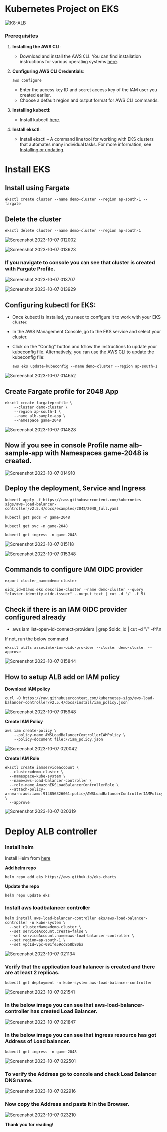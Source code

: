 # Kubernetes Project on EKS

![K8-ALB](https://github.com/pradip2994/Kubernetes_project_on_EKS/assets/124191442/d9f04634-c470-4c76-8c7e-af47072550a3)

### Prerequisites

1. **Installing the AWS CLI**:

   - Download and install the AWS CLI. You can find installation instructions for various operating systems [here](https://docs.aws.amazon.com/cli/latest/userguide/cli-configure-quickstart.html).

2. **Configuring AWS CLI Credentials**:

     ```
     aws configure
     ```
   - Enter the access key ID and secret access key of the IAM user you created earlier.
   - Choose a default region and output format for AWS CLI commands.

3. **Installing kubectl**:
   - Install kubectl [here](https://kubernetes.io/docs/tasks/tools/install-kubectl/).

4. **Install eksctl**:
    - Install eksctl – A command line tool for working with EKS clusters that automates many individual tasks. For more information, see [Installing or updating]("https://docs.aws.amazon.com/eks/latest/userguide/eksctl.html").

# Install EKS
 
## Install using Fargate

```
eksctl create cluster --name demo-cluster --region ap-south-1 --fargate
```

## Delete the cluster

```
eksctl delete cluster --name demo-cluster --region ap-south-1
```

![Screenshot 2023-10-07 012002](https://github.com/pradip2994/Kubernetes_project_on_EKS/assets/124191442/d4709f35-8924-49e6-8a05-f624ad6c1773)

![Screenshot 2023-10-07 013623](https://github.com/pradip2994/Kubernetes_project_on_EKS/assets/124191442/9fafb441-a2f4-46eb-b153-fb87097cf6eb)

### If you navigate to console you can see that cluster is created with Fargate Profile.

![Screenshot 2023-10-07 013707](https://github.com/pradip2994/Kubernetes_project_on_EKS/assets/124191442/15cacc3f-bb9e-4f47-a2d5-6499dcfb4e8a)

![Screenshot 2023-10-07 013929](https://github.com/pradip2994/Kubernetes_project_on_EKS/assets/124191442/1f66672b-1785-4b6b-8bd5-fb1347b88151)

## Configuring kubectl for EKS:
   - Once kubectl is installed, you need to configure it to work with your EKS cluster.
   - In the AWS Management Console, go to the EKS service and select your cluster.
   - Click on the "Config" button and follow the instructions to update your kubeconfig file. Alternatively, you can use the AWS CLI to update the kubeconfig file:

     ```
     aws eks update-kubeconfig --name demo-cluster --region ap-south-1
     ```

![Screenshot 2023-10-07 014652](https://github.com/pradip2994/Kubernetes_project_on_EKS/assets/124191442/ce51f88e-416f-4b99-b24e-75c20037a008)

## Create Fargate profile for 2048 App

```
eksctl create fargateprofile \
    --cluster demo-cluster \  
    --region ap-south-1 \
    --name alb-sample-app \
    --namespace game-2048
```

![Screenshot 2023-10-07 014828](https://github.com/pradip2994/Kubernetes_project_on_EKS/assets/124191442/6057c58f-ab91-46fc-9308-332b0be251dc)

## Now if you see in console Profile name alb-sample-app with Namespaces game-2048 is created.

![Screenshot 2023-10-07 014910](https://github.com/pradip2994/Kubernetes_project_on_EKS/assets/124191442/cff5187f-9c5d-4595-97a1-694f19d58dde)

## Deploy the deployment, Service and Ingress

```
kubectl apply -f https://raw.githubusercontent.com/kubernetes-sigs/aws-load-balancer-controller/v2.5.4/docs/examples/2048/2048_full.yaml

kubectl get pods -n game-2048

kubectl get svc -n game-2048

kubectl get ingress -n game-2048
```

![Screenshot 2023-10-07 015118](https://github.com/pradip2994/Kubernetes_project_on_EKS/assets/124191442/213e1237-cb13-476f-9040-a587da02fee9)

![Screenshot 2023-10-07 015348](https://github.com/pradip2994/Kubernetes_project_on_EKS/assets/124191442/6744e9d6-94da-48d8-a8da-28983be7f506)


## Commands to configure IAM OIDC provider 

```
export cluster_name=demo-cluster
```

```
oidc_id=$(aws eks describe-cluster --name demo-cluster --query "cluster.identity.oidc.issuer" --output text | cut -d '/' -f 5) 
```

## Check if there is an IAM OIDC provider configured already

- aws iam list-open-id-connect-providers | grep $oidc_id | cut -d "/" -f4\n 

If not, run the below command

```
eksctl utils associate-iam-oidc-provider --cluster demo-cluster --approve
```

![Screenshot 2023-10-07 015844](https://github.com/pradip2994/Kubernetes_project_on_EKS/assets/124191442/6e941d56-5b7a-46b7-9e69-e74e6a3fdc1e)

## How to setup ALB add on IAM policy

**Download IAM policy**

```
curl -O https://raw.githubusercontent.com/kubernetes-sigs/aws-load-balancer-controller/v2.5.4/docs/install/iam_policy.json
```

![Screenshot 2023-10-07 015948](https://github.com/pradip2994/Kubernetes_project_on_EKS/assets/124191442/efceaac7-679e-4921-a0b6-f3fd02daeabd)

**Create IAM Policy**

```
aws iam create-policy \
    --policy-name AWSLoadBalancerControllerIAMPolicy \
    --policy-document file://iam_policy.json
```

![Screenshot 2023-10-07 020042](https://github.com/pradip2994/Kubernetes_project_on_EKS/assets/124191442/d4a87168-5814-4bbf-9088-ebaf6f0eaee4)

**Create IAM Role**

```
eksctl create iamserviceaccount \
  --cluster=demo-cluster \
  --namespace=kube-system \
  --name=aws-load-balancer-controller \
  --role-name AmazonEKSLoadBalancerControllerRole \
  --attach-policy-arn=arn:aws:iam::914856326061:policy/AWSLoadBalancerControllerIAMPolicy \
  --approve
```

![Screenshot 2023-10-07 020319](https://github.com/pradip2994/Kubernetes_project_on_EKS/assets/124191442/7c0d1ed1-f347-46cb-81ce-04b68f4db35e)

# Deploy ALB controller


### Install helm

Install Helm from [here](https://helm.sh/docs/intro/install/)

**Add helm repo**

```
helm repo add eks https://aws.github.io/eks-charts
```

**Update the repo**

```
helm repo update eks
```

### Install aws loadbalancer controller

```
helm install aws-load-balancer-controller eks/aws-load-balancer-controller -n kube-system \
  --set clusterName=demo-cluster \
  --set serviceAccount.create=false \
  --set serviceAccount.name=aws-load-balancer-controller \
  --set region=ap-south-1 \
  --set vpcId=vpc-091fe59cc858b80ba
```

![Screenshot 2023-10-07 021134](https://github.com/pradip2994/Kubernetes_project_on_EKS/assets/124191442/d1b0d579-27d2-44b2-8fc9-6579a259795e)

### Verify that the application load balancer is created and there are at least 2 replicas.

```
kubectl get deployment -n kube-system aws-load-balancer-controller
```

![Screenshot 2023-10-07 021541](https://github.com/pradip2994/Kubernetes_project_on_EKS/assets/124191442/e29642ce-b09a-4d1f-b690-b7978fa827b7)

### In the below image you can see that aws-load-balancer-controller has created Load Balancer.

![Screenshot 2023-10-07 021847](https://github.com/pradip2994/Kubernetes_project_on_EKS/assets/124191442/f342de90-f9d2-445a-bd6e-906e5fc5f277)

### In the below image you can see that ingress resource has got Address of Load balancer.

```
kubectl get ingress -n game-2048
```

![Screenshot 2023-10-07 022501](https://github.com/pradip2994/Kubernetes_project_on_EKS/assets/124191442/c792215f-e2ff-4909-8722-420f3c2e82d1)

### To verify the Address go to concole and check Load Balancer DNS name.

![Screenshot 2023-10-07 022916](https://github.com/pradip2994/Kubernetes_project_on_EKS/assets/124191442/3cdf3e36-dc84-44d0-be1e-9b1e162073c2)

### Now copy the Address and paste it in the Browser.

![Screenshot 2023-10-07 023210](https://github.com/pradip2994/Kubernetes_project_on_EKS/assets/124191442/a65a132f-1ef0-43a5-8552-e03dddbf1843)

**Thank you for reading!**
